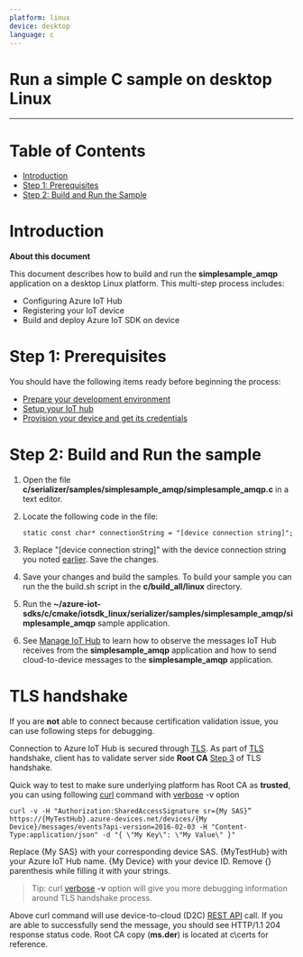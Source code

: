 ```yaml
---
platform: linux
device: desktop
language: c
---
```


Run a simple C sample on desktop Linux
===
---

# Table of Contents

-   [Introduction](#Introduction)
-   [Step 1: Prerequisites](#Step-1-Prerequisites)
-   [Step 2: Build and Run the Sample](#Step-2-Build)

<a name="Introduction"></a>
# Introduction

**About this document**

This document describes how to build and run the **simplesample_amqp** application on a desktop Linux platform. This multi-step process includes:
-   Configuring Azure IoT Hub
-   Registering your IoT device
-   Build and deploy Azure IoT SDK on device

<a name="Step-1-Prerequisites"></a>
# Step 1: Prerequisites

You should have the following items ready before beginning the process:

-   [Prepare your development environment][setup-devbox-linux]
-   [Setup your IoT hub][lnk-setup-iot-hub]
-   [Provision your device and get its credentials][lnk-manage-iot-hub]

<a name="Step-2-Build"></a>
# Step 2: Build and Run the sample

1.   Open the file **c/serializer/samples/simplesample_amqp/simplesample_amqp.c** in a text editor.

2.   Locate the following code in the file:
      ```
      static const char* connectionString = "[device connection string]";
      ```
3.   Replace "[device connection string]" with the device connection string you noted [earlier](#Step-1-Prerequisites). Save the changes.

5.   Save your changes and build the samples. To build your sample you can run the the build.sh script in the **c/build_all/linux** directory.

6.   Run the **~/azure-iot-sdks/c/cmake/iotsdk_linux/serializer/samples/simplesample_amqp/simplesample_amqp** sample application.

7.   See [Manage IoT Hub][lnk-manage-iot-hub] to learn how to observe the messages IoT Hub receives from the **simplesample_amqp** application and how to send cloud-to-device messages to the **simplesample_amqp** application.

# TLS handshake
If you are **not** able to connect because certification validation issue, you can use following steps for debugging.

Connection to Azure IoT Hub is secured through [TLS]. As part of [TLS] handshake, client has to validate server side **Root CA** [Step 3] of TLS handshake.

Quick way to test to make sure underlying platform has Root CA as **trusted**, you can using following [curl] command with [verbose] -v option

`curl -v -H "Authorization:SharedAccessSignature sr={My SAS}” https://{MyTestHub}.azure-devices.net/devices/{My Device}/messages/events?api-version=2016-02-03 -H "Content-Type:application/json" -d "{ \"My Key\": \"My Value\" }"`

Replace {My SAS} with your corresponding device SAS. {MyTestHub} with your Azure IoT Hub name. {My Device} with your device ID. Remove {} parenthesis while filling it with your strings.

> Tip: curl [verbose] **-v** option will give you more debugging information around TLS handshake process.

Above curl command will use device-to-cloud (D2C) [REST API] call. If you are able to successfully send the message, you should see HTTP/1.1 204 response status code. Root CA copy (**ms.der**) is located at c\certs for reference.

[TLS]: https://support.microsoft.com/en-us/kb/257591
[curl]: https://curl.haxx.se/docs/manpage.html
[verbose]: https://curl.haxx.se/docs/manpage.html#-v
[Step 3]: https://support.microsoft.com/en-us/kb/257591
[REST API]:https://msdn.microsoft.com/en-us/library/azure/mt590784.aspx




[setup-devbox-linux]: https://github.com/Azure/azure-iot-sdks/blob/master/c/doc/devbox_setup.md

[lnk-setup-iot-hub]: ../setup_iothub.md
[lnk-manage-iot-hub]: ../manage_iot_hub.md
